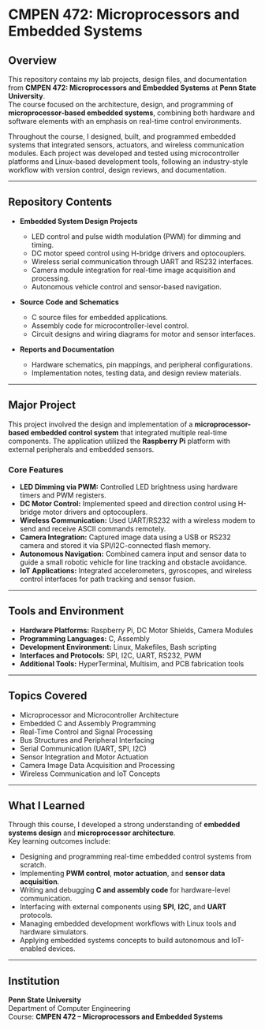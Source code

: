 # CMPEN 472: Microprocessors and Embedded Systems  

## Overview  
This repository contains my lab projects, design files, and documentation from **CMPEN 472: Microprocessors and Embedded Systems** at **Penn State University**.  
The course focused on the architecture, design, and programming of **microprocessor-based embedded systems**, combining both hardware and software elements with an emphasis on real-time control environments.  

Throughout the course, I designed, built, and programmed embedded systems that integrated sensors, actuators, and wireless communication modules. Each project was developed and tested using microcontroller platforms and Linux-based development tools, following an industry-style workflow with version control, design reviews, and documentation.  

---

## Repository Contents  
- **Embedded System Design Projects**  
  - LED control and pulse width modulation (PWM) for dimming and timing.  
  - DC motor speed control using H-bridge drivers and optocouplers.  
  - Wireless serial communication through UART and RS232 interfaces.  
  - Camera module integration for real-time image acquisition and processing.  
  - Autonomous vehicle control and sensor-based navigation.  

- **Source Code and Schematics**  
  - C source files for embedded applications.  
  - Assembly code for microcontroller-level control.  
  - Circuit designs and wiring diagrams for motor and sensor interfaces.  

- **Reports and Documentation**  
  - Hardware schematics, pin mappings, and peripheral configurations.  
  - Implementation notes, testing data, and design review materials.  

---

## Major Project  
This project involved the design and implementation of a **microprocessor-based embedded control system** that integrated multiple real-time components. The application utilized the **Raspberry Pi** platform with external peripherals and embedded sensors.  

### Core Features  
- **LED Dimming via PWM:** Controlled LED brightness using hardware timers and PWM registers.  
- **DC Motor Control:** Implemented speed and direction control using H-bridge motor drivers and optocouplers.  
- **Wireless Communication:** Used UART/RS232 with a wireless modem to send and receive ASCII commands remotely.  
- **Camera Integration:** Captured image data using a USB or RS232 camera and stored it via SPI/I2C-connected flash memory.  
- **Autonomous Navigation:** Combined camera input and sensor data to guide a small robotic vehicle for line tracking and obstacle avoidance.  
- **IoT Applications:** Integrated accelerometers, gyroscopes, and wireless control interfaces for path tracking and sensor fusion.  

---

## Tools and Environment  
- **Hardware Platforms:** Raspberry Pi, DC Motor Shields, Camera Modules  
- **Programming Languages:** C, Assembly  
- **Development Environment:** Linux, Makefiles, Bash scripting  
- **Interfaces and Protocols:** SPI, I2C, UART, RS232, PWM  
- **Additional Tools:** HyperTerminal, Multisim, and PCB fabrication tools  

---

## Topics Covered  
- Microprocessor and Microcontroller Architecture  
- Embedded C and Assembly Programming  
- Real-Time Control and Signal Processing  
- Bus Structures and Peripheral Interfacing  
- Serial Communication (UART, SPI, I2C)  
- Sensor Integration and Motor Actuation  
- Camera Image Data Acquisition and Processing  
- Wireless Communication and IoT Concepts  

---

## What I Learned  
Through this course, I developed a strong understanding of **embedded systems design** and **microprocessor architecture**.  
Key learning outcomes include:  
- Designing and programming real-time embedded control systems from scratch.  
- Implementing **PWM control**, **motor actuation**, and **sensor data acquisition**.  
- Writing and debugging **C and assembly code** for hardware-level communication.  
- Interfacing with external components using **SPI**, **I2C**, and **UART** protocols.  
- Managing embedded development workflows with Linux tools and hardware simulators.  
- Applying embedded systems concepts to build autonomous and IoT-enabled devices.  

---

## Institution  
**Penn State University**  
Department of Computer Engineering  
Course: **CMPEN 472 – Microprocessors and Embedded Systems**  